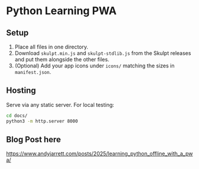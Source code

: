 # Python Learning PWA

## Setup
1. Place all files in one directory.
2. Download `skulpt.min.js` and `skulpt-stdlib.js` from the Skulpt releases and put them alongside the other files.
3. (Optional) Add your app icons under `icons/` matching the sizes in `manifest.json`.

## Hosting
Serve via any static server. For local testing:
```bash
cd docs/
python3 -m http.server 8000
```

## Blog Post here

https://www.andyjarrett.com/posts/2025/learning_python_offline_with_a_pwa/